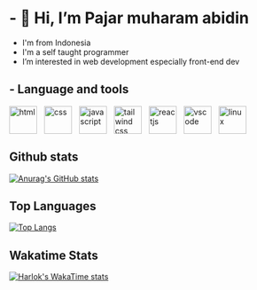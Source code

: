 # - 👋 Hi, I’m Pajar muharam abidin

- I'm from Indonesia
- I'm a self taught programmer
- I’m interested in web development especially front-end dev

## - Language and tools

<img align="left" alt="html" width="50px" style="padding-right:10px;" src="https://cdn.jsdelivr.net/gh/devicons/devicon/icons/html5/html5-original-wordmark.svg" />
<img align="left" alt="css" width="50px" style="padding-right:10px;" src="https://cdn.jsdelivr.net/gh/devicons/devicon/icons/css3/css3-original-wordmark.svg" />
<img align="left" alt="javascript" width="50px" style="padding-right:10px;" src="https://cdn.jsdelivr.net/gh/devicons/devicon/icons/javascript/javascript-original.svg" />
<img align="left" alt="tailwind css" width="50px" style="padding-right:10px;" src="https://cdn.jsdelivr.net/gh/devicons/devicon/icons/tailwindcss/tailwindcss-plain.svg" />
<img align="left" alt="reactjs" width="50px" style="padding-right:10px;" src="https://cdn.jsdelivr.net/gh/devicons/devicon/icons/react/react-original-wordmark.svg" />
<img align="left" alt="vscode" width="50px" style="padding-right:10px;" src="https://cdn.jsdelivr.net/gh/devicons/devicon/icons/vscode/vscode-original-wordmark.svg" />
<img alt="linux" width="50px" style="padding-right:10px;" src="https://cdn.jsdelivr.net/gh/devicons/devicon/icons/linux/linux-original.svg" />

## Github stats

[![Anurag's GitHub stats](https://github-readme-stats.vercel.app/api?username=pajarmuharam14&show_icons=true&theme=dracula)](https://github.com/anuraghazra/github-readme-stats)

## Top Languages

[![Top Langs](https://github-readme-stats.vercel.app/api/top-langs/?username=pajarmuharam14&layout=donut-vertical)](https://github.com/anuraghazra/github-readme-stats)

## Wakatime Stats

[![Harlok's WakaTime stats](https://github-readme-stats.vercel.app/api/wakatime?username=pajar&layout=compact)](https://github.com/anuraghazra/github-readme-stats)